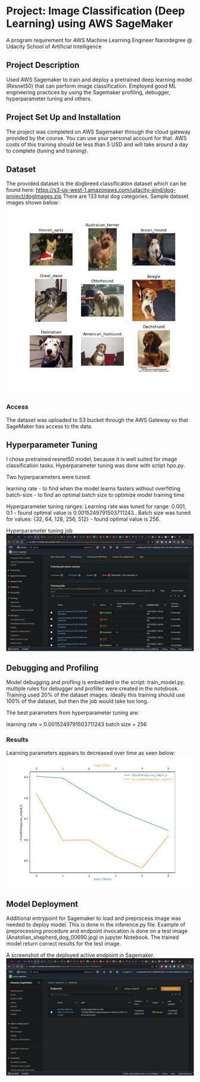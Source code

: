 # Project: Image Classification (Deep Learning) using AWS SageMaker

A program requirement for AWS Machine Learning Engineer Nanodegree @ Udacity School of Artificial Intelligence

## Project Description

Used AWS Sagemaker to train and deploy a pretrained deep learning model (Resnet50) that can perform image classification. Employed good ML engineering practices by using the Sagemaker profiling, debugger, hyperparameter tuning and others.

## Project Set Up and Installation

The project was completed on AWS Sagemaker through the cloud gateway provided by the course. You can use your personal account for that. AWS costs of this training should be less than 5 USD and will take around a day to complete (tuning and training).

## Dataset

The provided dataset is the dogbreed classification dataset which can be found here: https://s3-us-west-1.amazonaws.com/udacity-aind/dog-project/dogImages.zip
There are 133 total dog categories. Sample dataset images shown below:
![Alt text](sample_dataset_images-1.png)

### Access

The dataset was uploaded to S3 bucket through the AWS Gateway so that SageMaker has access to the data. 

## Hyperparameter Tuning

I chose pretrained resnet50 model, because it is well suited for image classification tasks. Hyperparameter tuning was done with sctipt hpo.py. 

Two hyperparameters were tuned:

learning rate - to find when the model learns fasters without overfitting
batch-size - to find an optimal batch size to optimize model training time

Hyperparameter tuning ranges:
Learning rate was tuned for range: 0.001, 0.1 - found optimal value is 0.0015249791503711243..
Batch size was tuned for values: {32, 64, 128, 256, 512} - found optimal value is 256.

Hyperparameter tuning job
![Alt text](<hyperparameter tuning job screenshot-1.png>)

## Debugging and Profiling

Model debugging and profling is embedded in the script: train_model.py. multiple rules for debugger and profiller were created in the notebook. Training used 20% of the dataset images. Ideally this training should use 100% of the dataset, but then the job would take too long. 

The best parameters from hyperparameter tuning are:

learning rate = 0.0015249791503711243
batch size = 256

### Results

Learning parameters appears to decreased over time as seen below:
![Alt text](training_debug_values-1.png)


## Model Deployment

Additional entrypoint for Sagemaker to load and preprocess image was needed to deploy model. This is done in the inference.py file. Example of preprocessing procedure and endpoint invocation is done on a test image (Anatolian_shepherd_dog_00690.jpg) in jupyter Notebook. The trained model return correct results for the test image.

A screenshot of the deployed active endpoint in Sagemaker.
![Alt text](<Sagemaker endpoint screenshot-1.png>)
